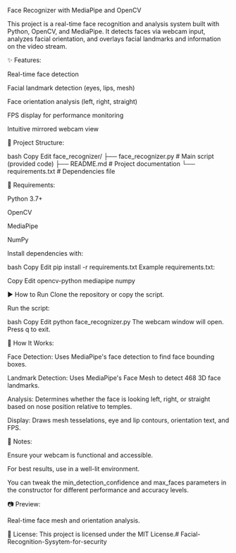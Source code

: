 Face Recognizer with MediaPipe and OpenCV

This project is a real-time face recognition and analysis system built with Python, OpenCV, and MediaPipe. It detects faces via webcam input, analyzes facial orientation, and overlays facial landmarks and information on the video stream.

✨ Features:

Real-time face detection

Facial landmark detection (eyes, lips, mesh)

Face orientation analysis (left, right, straight)

FPS display for performance monitoring

Intuitive mirrored webcam view

📂 Project Structure:

bash Copy Edit face_recognizer/ ├── face_recognizer.py # Main script (provided code) ├── README.md # Project documentation └── requirements.txt # Dependencies file

🔧 Requirements:

Python 3.7+

OpenCV

MediaPipe

NumPy

Install dependencies with:

bash Copy Edit pip install -r requirements.txt Example requirements.txt:

Copy Edit opencv-python mediapipe numpy

▶ How to Run Clone the repository or copy the script.

Run the script:

bash Copy Edit python face_recognizer.py The webcam window will open. Press q to exit.

🧠 How It Works:

Face Detection: Uses MediaPipe's face detection to find face bounding boxes.

Landmark Detection: Uses MediaPipe's Face Mesh to detect 468 3D face landmarks.

Analysis: Determines whether the face is looking left, right, or straight based on nose position relative to temples.

Display: Draws mesh tesselations, eye and lip contours, orientation text, and FPS.

📌 Notes:

Ensure your webcam is functional and accessible.

For best results, use in a well-lit environment.

You can tweak the min_detection_confidence and max_faces parameters in the constructor for different performance and accuracy levels.

📷 Preview:

Real-time face mesh and orientation analysis.

📝 License: This project is licensed under the MIT License.# Facial-Recognition-Sysytem-for-security
